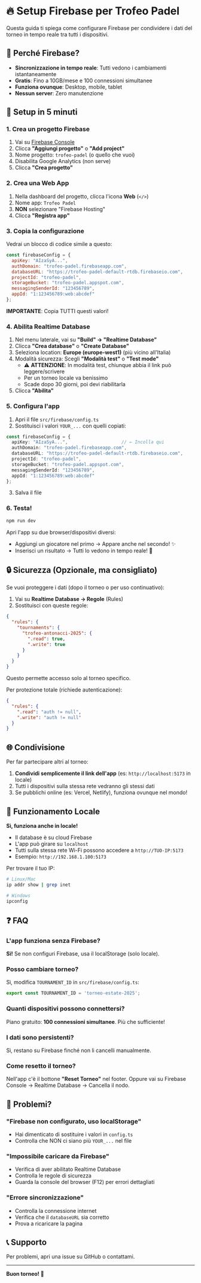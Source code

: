 # 🔥 Setup Firebase per Trofeo Padel

Questa guida ti spiega come configurare Firebase per condividere i dati del torneo in tempo reale tra tutti i dispositivi.

## 📱 Perché Firebase?

- **Sincronizzazione in tempo reale**: Tutti vedono i cambiamenti istantaneamente
- **Gratis**: Fino a 10GB/mese e 100 connessioni simultanee
- **Funziona ovunque**: Desktop, mobile, tablet
- **Nessun server**: Zero manutenzione

## 🚀 Setup in 5 minuti

### 1. Crea un progetto Firebase

1. Vai su [Firebase Console](https://console.firebase.google.com/)
2. Clicca **"Aggiungi progetto"** o **"Add project"**
3. Nome progetto: `trofeo-padel` (o quello che vuoi)
4. Disabilita Google Analytics (non serve)
5. Clicca **"Crea progetto"**

### 2. Crea una Web App

1. Nella dashboard del progetto, clicca l'icona **Web** (`</>`)
2. Nome app: `Trofeo Padel`
3. **NON** selezionare "Firebase Hosting"
4. Clicca **"Registra app"**

### 3. Copia la configurazione

Vedrai un blocco di codice simile a questo:

```javascript
const firebaseConfig = {
  apiKey: "AIzaSyA...",
  authDomain: "trofeo-padel.firebaseapp.com",
  databaseURL: "https://trofeo-padel-default-rtdb.firebaseio.com",
  projectId: "trofeo-padel",
  storageBucket: "trofeo-padel.appspot.com",
  messagingSenderId: "123456789",
  appId: "1:123456789:web:abcdef"
};
```

**IMPORTANTE**: Copia TUTTI questi valori!

### 4. Abilita Realtime Database

1. Nel menu laterale, vai su **"Build" → "Realtime Database"**
2. Clicca **"Crea database"** o **"Create Database"**
3. Seleziona location: **Europe (europe-west1)** (più vicino all'Italia)
4. Modalità sicurezza: Scegli **"Modalità test"** o **"Test mode"**
   - ⚠️ **ATTENZIONE**: In modalità test, chiunque abbia il link può leggere/scrivere
   - Per un torneo locale va benissimo
   - Scade dopo 30 giorni, poi devi riabilitarla
5. Clicca **"Abilita"**

### 5. Configura l'app

1. Apri il file `src/firebase/config.ts`
2. Sostituisci i valori `YOUR_...` con quelli copiati:

```typescript
const firebaseConfig = {
  apiKey: "AIzaSyA...",                    // ← Incolla qui
  authDomain: "trofeo-padel.firebaseapp.com",
  databaseURL: "https://trofeo-padel-default-rtdb.firebaseio.com",
  projectId: "trofeo-padel",
  storageBucket: "trofeo-padel.appspot.com",
  messagingSenderId: "123456789",
  appId: "1:123456789:web:abcdef"
};
```

3. Salva il file

### 6. Testa!

```bash
npm run dev
```

Apri l'app su due browser/dispositivi diversi:
- Aggiungi un giocatore nel primo → Appare anche nel secondo! ✨
- Inserisci un risultato → Tutti lo vedono in tempo reale! 🚀

## 🔒 Sicurezza (Opzionale, ma consigliato)

Se vuoi proteggere i dati (dopo il torneo o per uso continuativo):

1. Vai su **Realtime Database → Regole** (Rules)
2. Sostituisci con queste regole:

```json
{
  "rules": {
    "tournaments": {
      "trofeo-antonacci-2025": {
        ".read": true,
        ".write": true
      }
    }
  }
}
```

Questo permette accesso solo al torneo specifico.

Per protezione totale (richiede autenticazione):

```json
{
  "rules": {
    ".read": "auth != null",
    ".write": "auth != null"
  }
}
```

## 🌐 Condivisione

Per far partecipare altri al torneo:

1. **Condividi semplicemente il link dell'app** (es: `http://localhost:5173` in locale)
2. Tutti i dispositivi sulla stessa rete vedranno gli stessi dati
3. Se pubblichi online (es: Vercel, Netlify), funziona ovunque nel mondo!

## 📱 Funzionamento Locale

**Sì, funziona anche in locale!**

- Il database è su cloud Firebase
- L'app può girare su `localhost`
- Tutti sulla stessa rete Wi-Fi possono accedere a `http://TUO-IP:5173`
- Esempio: `http://192.168.1.100:5173`

Per trovare il tuo IP:
```bash
# Linux/Mac
ip addr show | grep inet

# Windows
ipconfig
```

## ❓ FAQ

### L'app funziona senza Firebase?
**Sì!** Se non configuri Firebase, usa il localStorage (solo locale).

### Posso cambiare torneo?
Sì, modifica `TOURNAMENT_ID` in `src/firebase/config.ts`:
```typescript
export const TOURNAMENT_ID = 'torneo-estate-2025';
```

### Quanti dispositivi possono connettersi?
Piano gratuito: **100 connessioni simultanee**. Più che sufficiente!

### I dati sono persistenti?
Sì, restano su Firebase finché non li cancelli manualmente.

### Come resetto il torneo?
Nell'app c'è il bottone **"Reset Torneo"** nel footer.
Oppure vai su Firebase Console → Realtime Database → Cancella il nodo.

## 🐛 Problemi?

### "Firebase non configurato, uso localStorage"
- Hai dimenticato di sostituire i valori in `config.ts`
- Controlla che NON ci siano più `YOUR_...` nel file

### "Impossibile caricare da Firebase"
- Verifica di aver abilitato Realtime Database
- Controlla le regole di sicurezza
- Guarda la console del browser (F12) per errori dettagliati

### "Errore sincronizzazione"
- Controlla la connessione internet
- Verifica che il `databaseURL` sia corretto
- Prova a ricaricare la pagina

## 📞 Supporto

Per problemi, apri una issue su GitHub o contattami.

---

**Buon torneo! 🎾**
